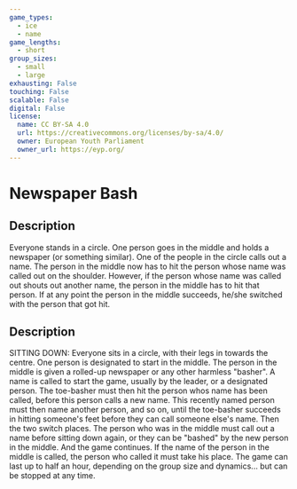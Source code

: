 ```yaml
---
game_types:
  - ice
  - name
game_lengths:
  - short
group_sizes:
  - small
  - large
exhausting: False
touching: False
scalable: False
digital: False
license:
  name: CC BY-SA 4.0
  url: https://creativecommons.org/licenses/by-sa/4.0/
  owner: European Youth Parliament
  owner_url: https://eyp.org/
---
```

# Newspaper Bash

## Description
Everyone stands in a circle. One person goes in the middle and holds a newspaper (or something similar). One of the people in the circle calls out a name. The person in the middle now has to hit the person whose name was called out on the shoulder. However, if the person whose name was called out shouts out another name, the person in the middle has to hit that person. If at any point the person in the middle succeeds, he/she switched with the person that got hit.

## Description
SITTING DOWN:
Everyone sits in a circle, with their legs in towards the centre. One person is
designated to start in the middle. The person in the middle is given a rolled-up
newspaper or any other harmless "basher". A name is called to start the game,
usually by the leader, or a designated person. The toe-basher must then hit the
person whos name has been called, before this person calls a new name. This
recently named person must then name another person, and so on, until the
toe-basher succeeds in hitting someone's feet before they can call someone
else's name. Then the two switch places. The person who was in the middle
must call out a name before sitting down again, or they can be "bashed" by the
new person in the middle. And the game continues. If the name of the person in
the middle is called, the person who called it must take his place.
The game can last up to half an hour, depending on the group size and
dynamics... but can be stopped at any time.
